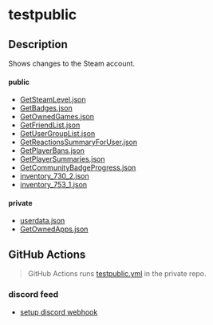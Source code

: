 # testpublic

## Description

Shows changes to the Steam account.

#### public

- [GetSteamLevel.json](https://github.com/MalikAQayum/testpublic/blob/main/public/webapi/GetSteamLevel.json)
- [GetBadges.json](https://github.com/MalikAQayum/testpublic/blob/main/public/webapi/GetBadges.json)
- [GetOwnedGames.json](https://github.com/MalikAQayum/testpublic/blob/main/public/webapi/GetOwnedGames.json)
- [GetFriendList.json](https://github.com/MalikAQayum/testpublic/blob/main/public/webapi/GetFriendList.json)
- [GetUserGroupList.json](https://github.com/MalikAQayum/testpublic/blob/main/public/webapi/GetUserGroupList.json)
- [GetReactionsSummaryForUser.json](https://github.com/MalikAQayum/testpublic/blob/main/public/webapi/GetReactionsSummaryForUser.json)
- [GetPlayerBans.json](https://github.com/MalikAQayum/testpublic/blob/main/public/webapi/GetPlayerBans.json)
- [GetPlayerSummaries.json](https://github.com/MalikAQayum/testpublic/blob/main/public/webapi/GetPlayerSummaries.json)
- [GetCommunityBadgeProgress.json](https://github.com/MalikAQayum/testpublic/blob/main/public/webapi/GetCommunityBadgeProgress.json)
- [inventory_730_2.json](https://github.com/MalikAQayum/testpublic/blob/main/public/webapi/inventory_730_2.json)
- [inventory_753_1.json](https://github.com/MalikAQayum/testpublic/blob/main/public/webapi/inventory_753_1.json)

#### private

- [userdata.json](https://github.com/MalikAQayum/testpublic/blob/main/private/userdata.json)
- [GetOwnedApps.json](https://github.com/MalikAQayum/testpublic/blob/main/private/GetOwnedApps.json)

## GitHub Actions

> GitHub Actions runs [testpublic.yml](.github/workflows/testpublic.yml) in the private repo.

### discord feed

- [setup discord webhook](https://support.discord.com/hc/en-us/articles/228383668-Intro-to-Webhooks) 
